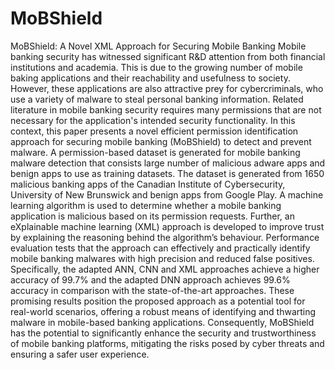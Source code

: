 # MoBShield
MoBShield: A Novel XML Approach for Securing Mobile Banking 
Mobile banking security has witnessed significant R&D attention from both financial institutions and academia. This is due to the growing number of mobile baking applications and their reachability and usefulness to society.  However, these applications are also attractive prey for cybercriminals, who use a variety of malware to steal personal banking information. Related literature in mobile banking security requires many permissions that are not necessary for the application's intended security functionality.  In this context, this paper presents a novel efficient permission identification approach for securing mobile banking (MoBShield) to detect and prevent malware. A permission-based dataset is generated for mobile banking malware detection that consists large number of malicious adware apps and benign apps to use as training datasets. The dataset is generated from 1650 malicious banking apps of the Canadian Institute of Cybersecurity, University of New Brunswick and benign apps from Google Play. A machine learning algorithm is used to determine whether a mobile banking application is malicious based on its permission requests. Further, an eXplainable machine learning (XML) approach is developed to improve trust by explaining the reasoning behind the algorithm’s behaviour. Performance evaluation tests that the approach can effectively and practically identify mobile banking malwares with high precision and reduced false positives. Specifically, the adapted ANN, CNN and XML approaches achieve a higher accuracy of 99.7% and the adapted DNN approach achieves 99.6% accuracy in comparison with the state-of-the-art approaches. These promising results position the proposed approach as a potential tool for real-world scenarios, offering a robust means of identifying and thwarting malware in mobile-based banking applications. Consequently, MoBShield has the potential to significantly enhance the security and trustworthiness of mobile banking platforms, mitigating the risks posed by cyber threats and ensuring a safer user experience.
